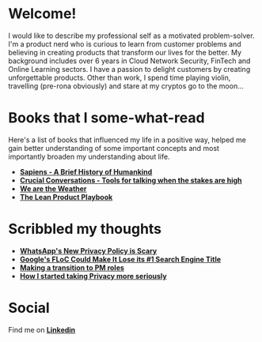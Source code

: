 # Welcome!

I would like to describe my professional self as a motivated problem-solver. I'm a product nerd who is curious to learn from customer problems and believing in creating products that transform our lives for the better. My background includes over 6 years in Cloud Network Security, FinTech and Online Learning sectors. I have a passion to delight customers by creating  unforgettable products. Other than work, I spend time playing violin, travelling (pre-rona obviously) and stare at my cryptos go to the moon...

# Books that I some-what-read

Here's a list of books that influenced my life in a positive way, helped me gain better understanding of some important concepts and most importantly broaden my understanding about life.

 - **[Sapiens - A Brief History of Humankind](https://read.amazon.com/kp/card?asin=B00ICN066A&preview=newtab&linkCode=kpe&ref_=cm_sw_r_kb_dp_JV75Fb1SKPJ5M&hideBuy=true&hideShare=true)**
 - **[Crucial Conversations - Tools for talking when the stakes are high](https://read.amazon.com/kp/card?asin=B005K0AYH4&preview=newtab&linkCode=kpe&ref_=cm_sw_r_kb_dp_x975Fb8H77W30&hideBuy=true&hideShare=true)**
 - **[We are the Weather](https://read.amazon.com/kp/card?asin=B07MYXDK94&preview=newtab&linkCode=kpe&ref_=cm_sw_r_kb_dp_kb85FbB89MZXK&hideBuy=true&hideShare=true)**
 - **[The Lean Product Playbook](https://read.amazon.com/kp/card?asin=B00SZ638C8&preview=newtab&linkCode=kpe&ref_=cm_sw_r_kb_dp_w.75Fb383YFPS&hideBuy=true&hideShare=true)**

# Scribbled my thoughts

- **[WhatsApp's New Privacy Policy is Scary](whatsapp.md)**
- **[Google's FLoC Could Make It Lose its #1 Search Engine Title](floc.md)**
- **[Making a transition to PM roles](engtopm.md)**
- **[How I started taking Privacy more seriously](privacy.md)**

# Social

Find me on **[Linkedin](https://www.linkedin.com/in/srivatsbharadwaj/)**
